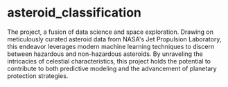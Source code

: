 # asteroid_classification
The project, a fusion of data science and space exploration. Drawing on meticulously curated asteroid data from NASA's Jet Propulsion Laboratory, this endeavor leverages modern machine learning techniques to discern between hazardous and non-hazardous asteroids. By unraveling the intricacies of celestial characteristics, this project holds the potential to contribute to both predictive modeling and the advancement of planetary protection strategies.
